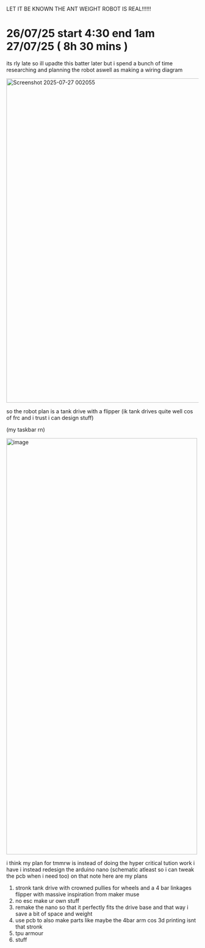 LET IT BE KNOWN THE ANT WEIGHT ROBOT IS REAL!!!!!!



# 26/07/25 start 4:30 end 1am 27/07/25 ( 8h 30 mins )

its rly late so ill upadte this batter later but i spend a bunch of time researching and planning the robot aswell as making a wiring diagram

<img width="1176" height="850" alt="Screenshot 2025-07-27 002055" src="https://github.com/user-attachments/assets/6fad89b8-0d61-4009-a5e3-23b059b76053" />


so the robot plan is a tank drive with a flipper (ik tank drives quite well cos of frc and i trust i can design stuff)

(my taskbar rn)

<img width="500" height="1091" alt="image" src="https://github.com/user-attachments/assets/37299a53-5b68-4995-87f9-b7e7981d14d2" />



i think my plan for tmmrw is instead of doing the hyper critical tution work i have i instead redesign the arduino nano (schematic atleast so i can tweak the pcb when i need too)
on that note here are my plans

1. stronk tank drive with crowned pullies for wheels and a 4 bar linkages flipper with massive inspiration from maker muse
2. no esc make ur own stuff
3. remake the nano so that it perfectly fits the drive base and that way i save a bit of space and weight
4. use pcb to also make parts like maybe the 4bar arm cos 3d printing isnt that stronk
5. tpu armour 
4. stuff
